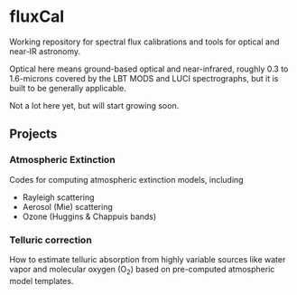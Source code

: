 # fluxCal
Working repository for spectral flux calibrations and tools for optical and near-IR  astronomy.

Optical here means ground-based optical and near-infrared, roughly 0.3 to 1.6-microns covered
by the LBT MODS and LUCI spectrographs, but it is built to be generally applicable.

Not a lot here yet, but will start growing soon.

## Projects

### Atmospheric Extinction

Codes for computing atmospheric extinction models, including
 * Rayleigh scattering
 * Aerosol (Mie) scattering
 * Ozone (Huggins & Chappuis bands)

### Telluric correction

How to estimate telluric absorption from highly variable sources
like water vapor and molecular oxygen (O<sub>2</sub>) based on pre-computed
atmospheric model templates.

